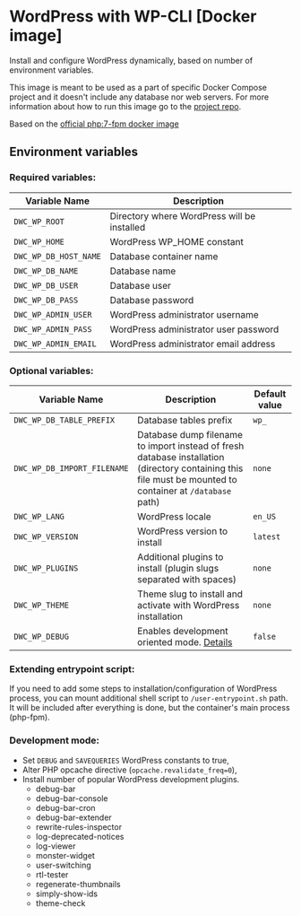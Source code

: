 # WordPress with WP-CLI [Docker image]

Install and configure WordPress dynamically, based on number of environment variables.

This image is meant to be used as a part of specific Docker Compose project and it doesn't include any database nor web servers.
For more information about how to run this image go to the [project repo](https://github.com/dbooom/docker-compose-wp).

Based on the [official php:7-fpm docker image](https://hub.docker.com/_/php/)

## Environment variables

### Required variables:
| Variable Name          | Description         |
| ---                    | ---                 |
| `DWC_WP_ROOT`          | Directory where WordPress will be installed |
| `DWC_WP_HOME`          | WordPress WP_HOME constant |
| `DWC_WP_DB_HOST_NAME`  | Database container name |
| `DWC_WP_DB_NAME`       | Database name |
| `DWC_WP_DB_USER`       | Database user |
| `DWC_WP_DB_PASS`       | Database password |
| `DWC_WP_ADMIN_USER`    | WordPress administrator username |
| `DWC_WP_ADMIN_PASS`    | WordPress administrator user password |
| `DWC_WP_ADMIN_EMAIL`   | WordPress administrator email address |

### Optional variables:
| Variable Name               | Description         | Default value            |
| ---                         | ---                 | ---                      |
| `DWC_WP_DB_TABLE_PREFIX`    | Database tables prefix | `wp_` |
| `DWC_WP_DB_IMPORT_FILENAME` | Database dump filename to import instead of fresh database installation (directory containing this file must be mounted to container at `/database` path) | `none` |
| `DWC_WP_LANG`               | WordPress locale | `en_US` |
| `DWC_WP_VERSION`            | WordPress version to install | `latest` |
| `DWC_WP_PLUGINS`            | Additional plugins to install (plugin slugs separated with spaces) | `none` |
| `DWC_WP_THEME`              | Theme slug to install and activate with WordPress installation | `none` |
| `DWC_WP_DEBUG`              | Enables development oriented mode. [Details](#development-mode) | `false` |

### Extending entrypoint script:
If you need to add some steps to installation/configuration of WordPress process, you can mount additional shell script to `/user-entrypoint.sh` path. It will be included after everything is done, but the container's main process (php-fpm).

### Development mode:
- Set `DEBUG` and `SAVEQUERIES` WordPress constants to true,
- Alter PHP opcache directive (`opcache.revalidate_freq=0`),
- Install number of popular WordPress development plugins.
    - debug-bar
    - debug-bar-console
    - debug-bar-cron
    - debug-bar-extender
    - rewrite-rules-inspector
    - log-deprecated-notices
    - log-viewer
    - monster-widget
    - user-switching
    - rtl-tester
    - regenerate-thumbnails
    - simply-show-ids
    - theme-check
